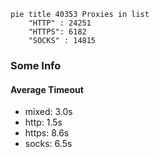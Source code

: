 
```mermaid
pie title 40353 Proxies in list
    "HTTP" : 24251
    "HTTPS": 6182
    "SOCKS" : 14815
```

### Some Info
#### Average Timeout

- mixed: 3.0s
- http: 1.5s
- https: 8.6s
- socks: 6.5s